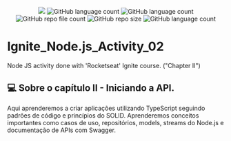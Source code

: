 <p align="center">
  <img src="http://img.shields.io/static/v1?label=STATUS&message=Concluded&color=blue&style=flat"/>
  <img alt="GitHub language count" src="https://img.shields.io/github/languages/count/Rafa-KozAnd/Ignite_Node.js_Activity_02">
  <img alt="GitHub language count" src="https://img.shields.io/github/languages/top/Rafa-KozAnd/Ignite_Node.js_Activity_02">
  <img alt="GitHub repo file count" src="https://img.shields.io/github/directory-file-count/Rafa-KozAnd/Ignite_Node.js_Activity_02">
  <img alt="GitHub repo size" src="https://img.shields.io/github/repo-size/Rafa-KozAnd/Ignite_Node.js_Activity_02">
  <img alt="GitHub language count" src="https://img.shields.io/github/license/Rafa-KozAnd/Ignite_Node.js_Activity_02">
</p>

# Ignite_Node.js_Activity_02

Node JS activity done with 'Rocketseat' Ignite course. ("Chapter II")

## 💻 Sobre o capítulo II - Iniciando a API.

Aqui aprenderemos a criar aplicações utilizando TypeScript seguindo padrões de código e princípios do SOLID. Aprenderemos conceitos importantes como casos de uso, repositórios, models, streams do Node.js e documentação de APIs com Swagger.
